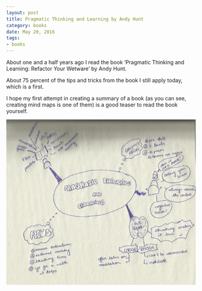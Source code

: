 ```yaml
---
layout: post
title: Pragmatic Thinking and Learning by Andy Hunt
category: books
date: May 20, 2016
tags:
- books
---
```


About one and a half years ago I read the book ‘Pragmatic Thinking and Learning: Refactor Your Wetware’ by Andy Hunt.

<!--more-->

About 75 percent of the tips and tricks from the book I still apply today, which is a first.

I hope my first attempt in creating a summary of a book (as you can see, creating mind maps is one of them) is a good teaser 
to read the book yourself.

![placeholder](/public/mindmaps/pragmatic-thinking-and-learning.jpeg "Pragmatic thinking and learning")